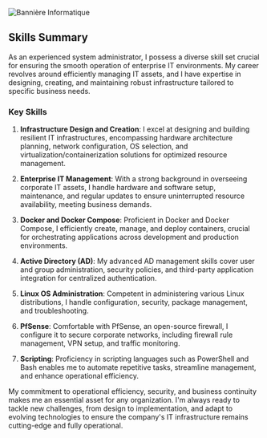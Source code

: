 ![Bannière Informatique](https://media.discordapp.net/attachments/1154892111183872063/1154892138149064814/04d1e4d4959c4202a900a4b37c1d529c.png?width=670&height=670)

## Skills Summary

As an experienced system administrator, I possess a diverse skill set crucial for ensuring the smooth operation of enterprise IT environments. My career revolves around efficiently managing IT assets, and I have expertise in designing, creating, and maintaining robust infrastructure tailored to specific business needs.

### Key Skills

1. **Infrastructure Design and Creation**: I excel at designing and building resilient IT infrastructures, encompassing hardware architecture planning, network configuration, OS selection, and virtualization/containerization solutions for optimized resource management.

2. **Enterprise IT Management**: With a strong background in overseeing corporate IT assets, I handle hardware and software setup, maintenance, and regular updates to ensure uninterrupted resource availability, meeting business demands.

3. **Docker and Docker Compose**: Proficient in Docker and Docker Compose, I efficiently create, manage, and deploy containers, crucial for orchestrating applications across development and production environments.

4. **Active Directory (AD)**: My advanced AD management skills cover user and group administration, security policies, and third-party application integration for centralized authentication.

5. **Linux OS Administration**: Competent in administering various Linux distributions, I handle configuration, security, package management, and troubleshooting.

6. **PfSense**: Comfortable with PfSense, an open-source firewall, I configure it to secure corporate networks, including firewall rule management, VPN setup, and traffic monitoring.

7. **Scripting**: Proficiency in scripting languages such as PowerShell and Bash enables me to automate repetitive tasks, streamline management, and enhance operational efficiency.

My commitment to operational efficiency, security, and business continuity makes me an essential asset for any organization. I'm always ready to tackle new challenges, from design to implementation, and adapt to evolving technologies to ensure the company's IT infrastructure remains cutting-edge and fully operational.
